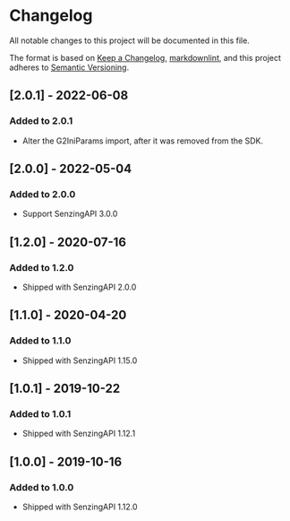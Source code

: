 # Changelog

All notable changes to this project will be documented in this file.

The format is based on [Keep a Changelog](https://keepachangelog.com/en/1.0.0/),
[markdownlint](https://dlaa.me/markdownlint/),
and this project adheres to [Semantic Versioning](https://semver.org/spec/v2.0.0.html).

## [2.0.1] - 2022-06-08

### Added to 2.0.1

- Alter the G2IniParams import, after it was removed from the SDK.

## [2.0.0] - 2022-05-04

### Added to 2.0.0

- Support SenzingAPI 3.0.0

## [1.2.0] - 2020-07-16

### Added to 1.2.0

- Shipped with SenzingAPI 2.0.0

## [1.1.0] - 2020-04-20

### Added to 1.1.0

- Shipped with SenzingAPI 1.15.0

## [1.0.1] - 2019-10-22

### Added to 1.0.1

- Shipped with SenzingAPI 1.12.1

## [1.0.0] - 2019-10-16

### Added to 1.0.0

- Shipped with SenzingAPI 1.12.0
